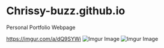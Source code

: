 # Chrissy-buzz.github.io

Personal Portfolio Webpage

https://imgur.com/a/dQ9SYWi
![Imgur Image](https://i.imgur.com/9yZCdTI.png)
![Imgur Image](https://i.imgur.com/9DiPjpB.png)
